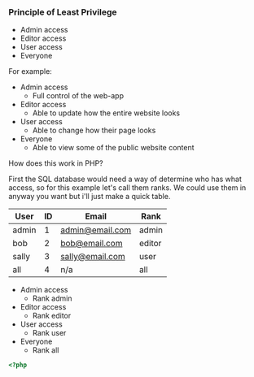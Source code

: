 ### Principle of Least Privilege 

- Admin access
- Editor access
- User access
- Everyone

For example:

- Admin access
	- Full control of the web-app
- Editor access
	- Able to update how the entire website looks
- User access
	- Able to change how their page looks
- Everyone
	- Able to view some of the public website content

How does this work in PHP?

First the SQL database would need a way of determine who has what access, so for this example let's call them ranks. We could use them in anyway you want but i'll just make a quick table.

| User  | ID  | Email           | Rank   |
| ----- | --- | --------------- | ------ |
| admin | 1   | admin@email.com | admin  |
| bob   | 2   | bob@email.com   | editor |
| sally | 3   | sally@email.com | user   |
| all   | 4   | n/a             | all    |

- Admin access
	- Rank admin
- Editor access
	- Rank editor
- User access
	- Rank user
- Everyone
	- Rank all

```php
<?php



```